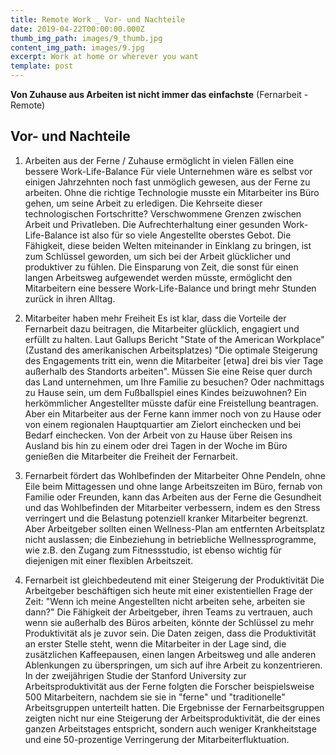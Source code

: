 ```yaml
---
title: Remote Work _ Vor- und Nachteile
date: 2019-04-22T00:00:00.000Z
thumb_img_path: images/9_thumb.jpg
content_img_path: images/9.jpg
excerpt: Work at home or wherever you want
template: post
---
```

**Von Zuhause aus Arbeiten ist nicht immer das einfachste** 
(Fernarbeit - Remote)



## Vor- und Nachteile
1. Arbeiten aus der Ferne / Zuhause ermöglicht in vielen Fällen eine bessere Work-Life-Balance
Für viele Unternehmen wäre es selbst vor einigen Jahrzehnten noch fast unmöglich gewesen, aus der Ferne zu arbeiten. Ohne die richtige Technologie musste ein Mitarbeiter ins Büro gehen, um seine Arbeit zu erledigen. Die Kehrseite dieser technologischen Fortschritte? Verschwommene Grenzen zwischen Arbeit und Privatleben. Die Aufrechterhaltung einer gesunden Work-Life-Balance ist also für so viele Angestellte oberstes Gebot. Die Fähigkeit, diese beiden Welten miteinander in Einklang zu bringen, ist zum Schlüssel geworden, um sich bei der Arbeit glücklicher und produktiver zu fühlen. Die Einsparung von Zeit, die sonst für einen langen Arbeitsweg aufgewendet werden müsste, ermöglicht den Mitarbeitern eine bessere Work-Life-Balance und bringt mehr Stunden zurück in ihren Alltag. 

2. Mitarbeiter haben mehr Freiheit
Es ist klar, dass die Vorteile der Fernarbeit dazu beitragen, die Mitarbeiter glücklich, engagiert und erfüllt zu halten. Laut Gallups Bericht "State of the American Workplace" (Zustand des amerikanischen Arbeitsplatzes) "Die optimale Steigerung des Engagements tritt ein, wenn die Mitarbeiter [etwa] drei bis vier Tage außerhalb des Standorts arbeiten". Müssen Sie eine Reise quer durch das Land unternehmen, um Ihre Familie zu besuchen? Oder nachmittags zu Hause sein, um dem Fußballspiel eines Kindes beizuwohnen? Ein herkömmlicher Angestellter müsste dafür eine Freistellung beantragen. Aber ein Mitarbeiter aus der Ferne kann immer noch von zu Hause oder von einem regionalen Hauptquartier am Zielort einchecken und bei Bedarf einchecken. Von der Arbeit von zu Hause über Reisen ins Ausland bis hin zu einem oder drei Tagen in der Woche im Büro genießen die Mitarbeiter die Freiheit der Fernarbeit.

3. Fernarbeit fördert das Wohlbefinden der Mitarbeiter
Ohne Pendeln, ohne Eile beim Mittagessen und ohne lange Arbeitszeiten im Büro, fernab von Familie oder Freunden, kann das Arbeiten aus der Ferne die Gesundheit und das Wohlbefinden der Mitarbeiter verbessern, indem es den Stress verringert und die Belastung potenziell kranker Mitarbeiter begrenzt. Aber Arbeitgeber sollten einen Wellness-Plan am entfernten Arbeitsplatz nicht auslassen; die Einbeziehung in betriebliche Wellnessprogramme, wie z.B. den Zugang zum Fitnessstudio, ist ebenso wichtig für diejenigen mit einer flexiblen Arbeitszeit.

4. Fernarbeit ist gleichbedeutend mit einer Steigerung der Produktivität
Die Arbeitgeber beschäftigen sich heute mit einer existentiellen Frage der Zeit: "Wenn ich meine Angestellten nicht arbeiten sehe, arbeiten sie dann?" Die Fähigkeit der Arbeitgeber, ihren Teams zu vertrauen, auch wenn sie außerhalb des Büros arbeiten, könnte der Schlüssel zu mehr Produktivität als je zuvor sein. Die Daten zeigen, dass die Produktivität an erster Stelle steht, wenn die Mitarbeiter in der Lage sind, die zusätzlichen Kaffeepausen, einen langen Arbeitsweg und alle anderen Ablenkungen zu überspringen, um sich auf ihre Arbeit zu konzentrieren. In der zweijährigen Studie der Stanford University zur Arbeitsproduktivität aus der Ferne folgten die Forscher beispielsweise 500 Mitarbeitern, nachdem sie sie in "ferne" und "traditionelle" Arbeitsgruppen unterteilt hatten. Die Ergebnisse der Fernarbeitsgruppen zeigten nicht nur eine Steigerung der Arbeitsproduktivität, die der eines ganzen Arbeitstages entspricht, sondern auch weniger Krankheitstage und eine 50-prozentige Verringerung der Mitarbeiterfluktuation.

